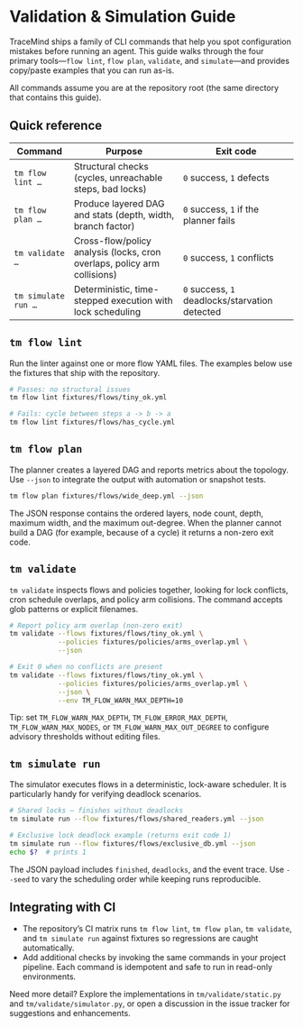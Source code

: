 # Validation & Simulation Guide

TraceMind ships a family of CLI commands that help you spot configuration mistakes before running an agent.  This guide walks through the four primary tools—`flow lint`, `flow plan`, `validate`, and `simulate`—and provides copy/paste examples that you can run as-is.

All commands assume you are at the repository root (the same directory that contains this guide).

## Quick reference

| Command | Purpose | Exit code |
|---------|---------|-----------|
| `tm flow lint …` | Structural checks (cycles, unreachable steps, bad locks) | `0` success, `1` defects |
| `tm flow plan …` | Produce layered DAG and stats (depth, width, branch factor) | `0` success, `1` if the planner fails |
| `tm validate …` | Cross-flow/policy analysis (locks, cron overlaps, policy arm collisions) | `0` success, `1` conflicts |
| `tm simulate run …` | Deterministic, time-stepped execution with lock scheduling | `0` success, `1` deadlocks/starvation detected |

## `tm flow lint`

Run the linter against one or more flow YAML files.  The examples below use the fixtures that ship with the repository.

```bash
# Passes: no structural issues
tm flow lint fixtures/flows/tiny_ok.yml

# Fails: cycle between steps a -> b -> a
tm flow lint fixtures/flows/has_cycle.yml
```

## `tm flow plan`

The planner creates a layered DAG and reports metrics about the topology.  Use `--json` to integrate the output with automation or snapshot tests.

```bash
tm flow plan fixtures/flows/wide_deep.yml --json
```

The JSON response contains the ordered layers, node count, depth, maximum width, and the maximum out-degree.  When the planner cannot build a DAG (for example, because of a cycle) it returns a non-zero exit code.

## `tm validate`

`tm validate` inspects flows and policies together, looking for lock conflicts, cron schedule overlaps, and policy arm collisions.  The command accepts glob patterns or explicit filenames.

```bash
# Report policy arm overlap (non-zero exit)
tm validate --flows fixtures/flows/tiny_ok.yml \
            --policies fixtures/policies/arms_overlap.yml \
            --json

# Exit 0 when no conflicts are present
tm validate --flows fixtures/flows/tiny_ok.yml \
            --policies fixtures/policies/arms_overlap.yml \
            --json \
            --env TM_FLOW_WARN_MAX_DEPTH=10
```

Tip: set `TM_FLOW_WARN_MAX_DEPTH`, `TM_FLOW_ERROR_MAX_DEPTH`, `TM_FLOW_WARN_MAX_NODES`, or `TM_FLOW_WARN_MAX_OUT_DEGREE` to configure advisory thresholds without editing files.

## `tm simulate run`

The simulator executes flows in a deterministic, lock-aware scheduler.  It is particularly handy for verifying deadlock scenarios.

```bash
# Shared locks – finishes without deadlocks
tm simulate run --flow fixtures/flows/shared_readers.yml --json

# Exclusive lock deadlock example (returns exit code 1)
tm simulate run --flow fixtures/flows/exclusive_db.yml --json
echo $?  # prints 1
```

The JSON payload includes `finished`, `deadlocks`, and the event trace.  Use `--seed` to vary the scheduling order while keeping runs reproducible.

## Integrating with CI

- The repository’s CI matrix runs `tm flow lint`, `tm flow plan`, `tm validate`, and `tm simulate run` against fixtures so regressions are caught automatically.
- Add additional checks by invoking the same commands in your project pipeline.  Each command is idempotent and safe to run in read-only environments.

Need more detail?  Explore the implementations in `tm/validate/static.py` and `tm/validate/simulator.py`, or open a discussion in the issue tracker for suggestions and enhancements.
